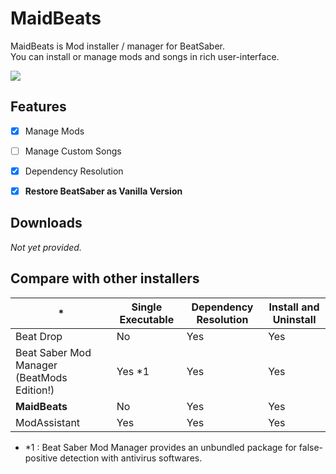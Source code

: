 # MaidBeats

MaidBeats is Mod installer / manager for BeatSaber.  
You can install or manage mods and songs in rich user-interface.

<img src="https://user-images.githubusercontent.com/10832834/58746723-9456ec80-849c-11e9-8476-7978741daaee.PNG">


## Features

* [x] Manage Mods
* [ ] Manage Custom Songs
* [x] Dependency Resolution
* [x] **Restore BeatSaber as Vanilla Version**


## Downloads

_Not yet provided._


## Compare with other installers

| *                                          | Single Executable | Dependency Resolution | Install and Uninstall |
| ------------------------------------------ | ----------------- | --------------------- | --------------------- |
| Beat Drop                                  | No                | Yes                   | Yes                   |
| Beat Saber Mod Manager (BeatMods Edition!) | Yes *1            | Yes                   | Yes                   |
| **MaidBeats**                              | No                | Yes                   | Yes                   |
| ModAssistant                               | Yes               | Yes                   | Yes                   |


* *1 : Beat Saber Mod Manager provides an unbundled package for false-positive detection with antivirus softwares.

